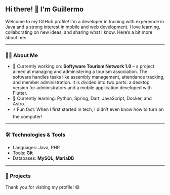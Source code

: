 ## Hi there! 👋 I'm Guillermo

Welcome to my GitHub profile! I'm a developer in training with experience in Java and a strong interest in mobile and web development. I love learning, collaborating on new ideas, and sharing what I know. Here’s a bit more about me:

---

### 👨‍💻 About Me
- 🔭 Currently working on: **Softyware Tourism Network 1.0** – a project aimed at managing and administering a tourism association. The software handles tasks like assembly management, attendance tracking, and member administration. It is divided into two parts: a desktop version for administrators and a mobile application developed with Flutter.
- 🌱 Currently learning: Python, Spring, Dart, JavaScript, Docker, and Astro.
- ⚡ Fun fact: When I first started in tech, I didn’t even know how to turn on the computer!

---

### 🛠 Technologies & Tools
- Languages: Java, PHP
- Tools: **Git**
- Databases: **MySQL, MariaDB**

---

### 🌟 Projects

Thank you for visiting my profile! 😄

